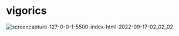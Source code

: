 # vigorics
![screencapture-127-0-0-1-5500-index-html-2022-09-17-02_02_02](https://user-images.githubusercontent.com/91546745/190728688-cfdd7a40-6772-41cd-8bba-95678a8e5b40.png)
